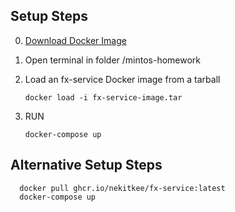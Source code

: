 ## Setup Steps
0. [Download Docker Image](https://drive.google.com/drive/folders/1ZiVKxGPWhmSvUUpCCoOzkofsZtDNd0oz?usp=sharing)

1. Open terminal in folder /mintos-homework

2. Load an fx-service Docker image from a tarball
   ```shell
   docker load -i fx-service-image.tar
   
3. RUN

   ```shell
   docker-compose up

## Alternative Setup Steps

 ```shell
   docker pull ghcr.io/nekitkee/fx-service:latest
   docker-compose up
